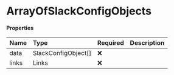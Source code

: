# ArrayOfSlackConfigObjects

**Properties**

| Name  | Type                | Required | Description |
| :---- | :------------------ | :------- | :---------- |
| data  | SlackConfigObject[] | ❌       |             |
| links | Links               | ❌       |             |

<!-- This file was generated by liblab | https://liblab.com/ -->
